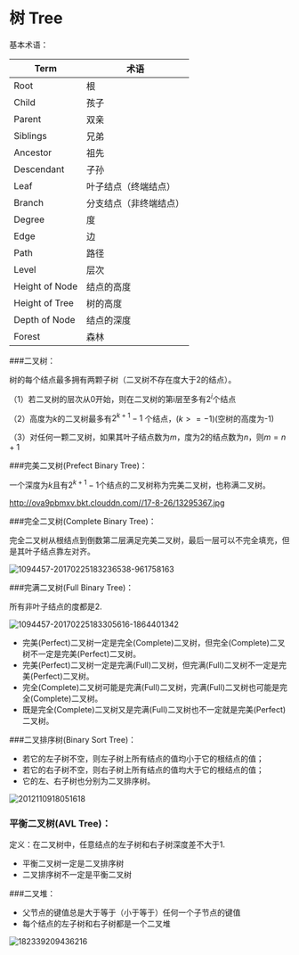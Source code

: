 # 树 Tree﻿

基本术语：

| Term           | 术语          |
| -------------- | ----------- |
| Root           | 根           |
| Child          | 孩子          |
| Parent         | 双亲          |
| Siblings       | 兄弟          |
| Ancestor       | 祖先          |
| Descendant     | 子孙          |
| Leaf           | 叶子结点（终端结点）  |
| Branch         | 分支结点（非终端结点） |
| Degree         | 度           |
| Edge           | 边           |
| Path           | 路径          |
| Level          | 层次          |
| Height of Node | 结点的高度       |
| Height of Tree | 树的高度        |
| Depth of Node  | 结点的深度       |
| Forest         | 森林          |

###二叉树：

树的每个结点最多拥有两颗子树（二叉树不存在度大于2的结点）。

（1）若二叉树的层次从0开始，则在二叉树的第i层至多有$2^i$个结点

（2）高度为$k$的二叉树最多有$2^{k+1}-1$ 个结点，($k>=-1$)(空树的高度为-1)

（3）对任何一颗二叉树，如果其叶子结点数为$m$，度为2的结点数为$n$，则$m=n+1$

###完美二叉树(Prefect Binary Tree)：

一个深度为$k$且有$2^{k+1}-1$个结点的二叉树称为完美二叉树，也称满二叉树。

<http://ova9pbmxv.bkt.clouddn.com//17-8-26/13295367.jpg>

###完全二叉树(Complete Binary Tree)：

完全二叉树从根结点到倒数第二层满足完美二叉树，最后一层可以不完全填充，但是其叶子结点靠左对齐。

![1094457-20170225183236538-961758163](C:\Users\kevinelstri\Desktop\1094457-20170225183236538-961758163.png)



###完满二叉树(Full Binary Tree)：

所有非叶子结点的度都是2.

![1094457-20170225183305616-1864401342](C:\Users\kevinelstri\Desktop\1094457-20170225183305616-1864401342.png)



- 完美(Perfect)二叉树一定是完全(Complete)二叉树，但完全(Complete)二叉树不一定是完美(Perfect)二叉树。
- 完美(Perfect)二叉树一定是完满(Full)二叉树，但完满(Full)二叉树不一定是完美(Perfect)二叉树。
- 完全(Complete)二叉树可能是完满(Full)二叉树，完满(Full)二叉树也可能是完全(Complete)二叉树。
- 既是完全(Complete)二叉树又是完满(Full)二叉树也不一定就是完美(Perfect)二叉树。

###二叉排序树(Binary Sort Tree)：

- 若它的左子树不空，则左子树上所有结点的值均小于它的根结点的值；
- 若它的右子树不空，则右子树上所有结点的值均大于它的根结点的值；
- 它的左、右子树也分别为二叉排序树。

![2012110918051618](C:\Users\kevinelstri\Desktop\2012110918051618.jpg)

### 平衡二叉树(AVL Tree)：

定义：在二叉树中，任意结点的左子树和右子树深度差不大于1.

- 平衡二叉树一定是二叉排序树
- 二叉排序树不一定是平衡二叉树

###二叉堆：

- 父节点的键值总是大于等于（小于等于）任何一个子节点的键值
- 每个结点的左子树和右子树都是一个二叉堆

![182339209436216](C:\Users\kevinelstri\Desktop\182339209436216.jpg)



